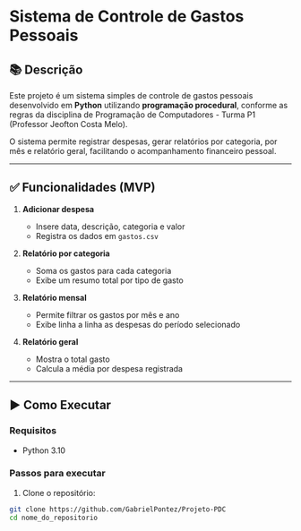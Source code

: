 # Sistema de Controle de Gastos Pessoais

## 📚 Descrição

Este projeto é um sistema simples de controle de gastos pessoais desenvolvido em **Python** utilizando **programação procedural**, conforme as regras da disciplina de Programação de Computadores - Turma P1 (Professor Jeofton Costa Melo).

O sistema permite registrar despesas, gerar relatórios por categoria, por mês e relatório geral, facilitando o acompanhamento financeiro pessoal.

---

## ✅ Funcionalidades (MVP)

1. **Adicionar despesa**
   - Insere data, descrição, categoria e valor
   - Registra os dados em `gastos.csv`

2. **Relatório por categoria**
   - Soma os gastos para cada categoria
   - Exibe um resumo total por tipo de gasto

3. **Relatório mensal**
   - Permite filtrar os gastos por mês e ano
   - Exibe linha a linha as despesas do período selecionado

4. **Relatório geral**
   - Mostra o total gasto
   - Calcula a média por despesa registrada

---

## ▶️ Como Executar

### Requisitos

- Python 3.10

### Passos para executar

1. Clone o repositório:

```bash
git clone https://github.com/GabrielPontez/Projeto-PDC
cd nome_do_repositorio
